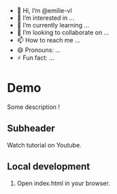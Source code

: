 - 👋 Hi, I’m @emilie-vl
- 👀 I’m interested in ...
- 🌱 I’m currently learning ...
- 💞️ I’m looking to collaborate on ...
- 📫 How to reach me ...
- 😄 Pronouns: ...
- ⚡ Fun fact: ...

# Demo

Some description !

## Subheader

Watch tutorial on Youtube.

## Local development
1. Open index.html in your browser.
